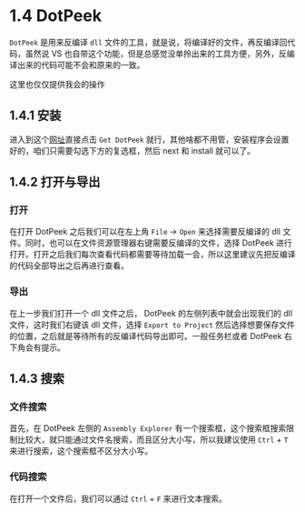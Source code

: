 # 1.4 DotPeek
`DotPeek` 是用来反编译 `dll` 文件的工具，就是说，将编译好的文件，再反编译回代码，虽然说 VS 也自带这个功能，但是总感觉没单拎出来的工具方便，另外，反编译出来的代码可能不会和原来的一致。

这里也仅仅提供我会的操作

## 1.4.1 安装
进入到这个[网址](https://www.jetbrains.com/decompiler/)直接点击 `Get DotPeek` 就行，其他啥都不用管，安装程序会设置好的，咱们只需要勾选下方的复选框，然后 next 和 install 就可以了。

## 1.4.2 打开与导出
### 打开
在打开 DotPeek 之后我们可以在左上角 `File` -> `Open` 来选择需要反编译的 dll 文件。同时，也可以在文件资源管理器右键需要反编译的文件，选择 DotPeek 进行打开。打开之后我们每次查看代码都需要等待加载一会，所以这里建议先把反编译的代码全部导出之后再进行查看。

### 导出
在上一步我们打开一个 dll 文件之后， DotPeek 的左侧列表中就会出现我们的 dll 文件，这时我们右键该 dll 文件，选择 `Export to Project` 然后选择想要保存文件的位置，之后就是等待所有的反编译代码导出即可。一般任务栏或者 DotPeek 右下角会有提示。

## 1.4.3 搜索
### 文件搜索
首先，在 DotPeek 左侧的 `Assembly Explorer` 有一个搜索框，这个搜索框搜索限制比较大，就只能通过文件名搜索，而且区分大小写，所以我建议使用 `Ctrl` + `T` 来进行搜索，这个搜索框不区分大小写。

### 代码搜索
在打开一个文件后，我们可以通过 `Ctrl` + `F` 来进行文本搜索。